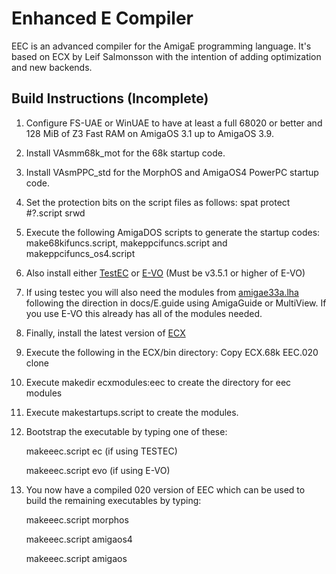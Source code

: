 # Enhanced E Compiler

EEC is an advanced compiler for the AmigaE programming language. It's based on ECX by Leif Salmonsson with the intention of adding optimization and new backends. 

## Build Instructions (Incomplete)

1. Configure FS-UAE or WinUAE to have at least a full 68020 or better and 128 MiB of Z3 Fast RAM on AmigaOS 3.1 up to AmigaOS 3.9.
1. Install VAsmm68k_mot for the 68k startup code.
1. Install VAsmPPC_std for the MorphOS and AmigaOS4 PowerPC startup code.
1. Set the protection bits on the script files as follows:  spat protect #?.script srwd
1. Execute the following AmigaDOS scripts to generate the startup codes:  make68kifuncs.script, makeppcifuncs.script and makeppcifuncs_os4.script
1. Also install either [TestEC](http://blubbedev.net/ecx/download/testec.lha) or [E-VO](http://aminet.net/package/dev/e/evo) (Must be v3.5.1 or higher of E-VO)
1. If using testec you will also need the modules from [amigae33a.lha](http://blubbedev.net/ecx/download/amigae33a.lha) following the direction in docs/E.guide using AmigaGuide or MultiView. If you use E-VO this already has all of the modules needed.
1. Finally, install the latest version of [ECX](http://blubbedev.net/ecx/download/ecx-2.3.1.lha)
1. Execute the following in the ECX/bin directory: Copy ECX.68k EEC.020 clone
1. Execute makedir ecxmodules:eec to create the directory for eec modules
1. Execute makestartups.script to create the modules.
1. Bootstrap the executable by typing one of these:

      makeeec.script ec (if using TESTEC)

      makeeec.script evo (if using E-VO)

1. You now have a compiled 020 version of EEC which can be used to build the remaining executables by typing:

      makeeec.script morphos

      makeeec.script amigaos4

      makeeec.script amigaos


